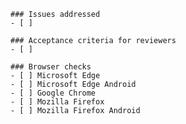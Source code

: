 <!-- What does this pull request do? -->


<!-- Please list every issue that is related to this pull request -->
<!-- There MUST be an issue for every pull request. -->
```[tasklist]
### Issues addressed
- [ ] 
```

<!-- Please list what you need to do to complete the implementation -->
```[tasklist]
### Acceptance criteria for reviewers
- [ ] 
```

```[tasklist]
### Browser checks
- [ ] Microsoft Edge
- [ ] Microsoft Edge Android
- [ ] Google Chrome
- [ ] Mozilla Firefox
- [ ] Mozilla Firefox Android
```
